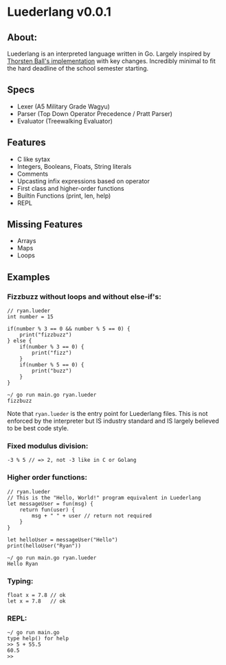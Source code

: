 # Luederlang v0.0.1
## About:
Luederlang is an interpreted language written in Go. Largely inspired
by [Thorsten Ball's implementation](https://interpreterbook.com/) with key changes.
Incredibly minimal to fit the hard deadline of the school semester starting.
## Specs
- Lexer (A5 Military Grade Wagyu)
- Parser (Top Down Operator Precedence / Pratt Parser)
- Evaluator (Treewalking Evaluator)
## Features
- C like sytax
- Integers, Booleans, Floats, String literals
- Comments
- Upcasting infix expressions based on operator
- First class and higher-order functions
- Builtin Functions (print, len, help)
- REPL
## Missing Features
- Arrays
- Maps
- Loops
## Examples
### Fizzbuzz without loops and without else-if's:
```
// ryan.lueder
int number = 15

if(number % 3 == 0 && number % 5 == 0) {
    print("fizzbuzz")
} else {
    if(number % 3 == 0) {
        print("fizz")
    }
    if(number % 5 == 0) {
        print("buzz")
    }
}
```
```
~/ go run main.go ryan.lueder
fizzbuzz
```
Note that `ryan.lueder` is the entry point for Luederlang files. This is not enforced by the interpreter but IS industry standard and IS largely believed to be best code style.

### Fixed modulus division:
`-3 % 5 // => 2, not -3 like in C or Golang`
### Higher order functions:
```
// ryan.lueder
// This is the "Hello, World!" program equivalent in Luederlang
let messageUser = fun(msg) {
    return fun(user) {
        msg + " " + user // return not required
    }
}

let helloUser = messageUser("Hello")
print(helloUser("Ryan"))
```
```
~/ go run main.go ryan.lueder
Hello Ryan
```
### Typing:
```
float x = 7.8 // ok
let x = 7.8   // ok
```
### REPL:
```
~/ go run main.go
type help() for help
>> 5 + 55.5
60.5
>>
```

